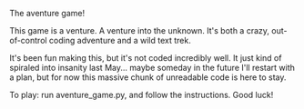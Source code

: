 
The aventure game!

This game is a venture. A venture into the unknown. It's both a crazy, out-of-control coding adventure and a wild text trek. 

It's been fun making this, but it's not coded incredibly well. It just kind of spiraled into insanity last May... maybe someday in the future I'll restart with a plan, but for now this massive chunk of unreadable code is here to stay.


To play: run aventure_game.py, and follow the instructions. Good luck!